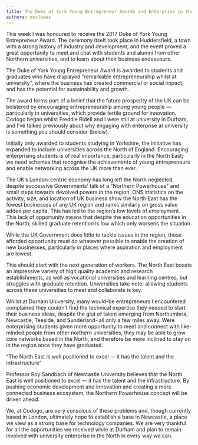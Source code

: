 ```yaml
---
title: The Duke of York Young Entrepreneur Awards and Enterprise in the North of England
authors: mcclowes
---
```


This week I was honoured to receive the 2017 Duke of York Young Entrepreneur Award. The ceremony itself took place in Huddersfield, a town with a strong history of industry and development, and the event proved a great opportunity to meet and chat with students and alumni from other Northern universities, and to learn about their business endeavours.

<!--truncate-->

The Duke of York Young Entrepreneur Award is awarded to students and graduates who have displayed “remarkable entrepreneurship whilst at university”, where the business has created commercial or social impact, and has the potential for sustainability and growth.

The award forms part of a belief that the future prosperity of the UK can be bolstered by encouraging entrepreneurship among young people — particularly in universities, which provide fertile ground for innovation. Codogo began whilst Freddie Ridell and I were still at university in Durham, and I’ve talked previously about why engaging with enterprise at university is something you should consider (below).

Initially only awarded to students studying in Yorkshire, the initiative has expanded to include universities across the North of England. Encouraging enterprising students is of real importance, particularly in the North East; we need schemes that recognise the achievements of young entrepreneurs and enable networking across the UK more than ever.

The UK’s London-centric economy has long left the North neglected, despite successive Governments’ talk of a “Northern Powerhouse” and small steps towards devolved powers in the region. ONS statistics on the activity, size, and location of UK business show the North East has the fewest businesses of any UK region and ranks similarly on gross value added per capita. This has led to the region’s low levels of employment. This lack of opportunity means that despite the education opportunities in the North, skilled graduate retention is low which only worsens the situation.

While the UK Government does little to tackle issues in the region, those afforded opportunity must do whatever possible to enable the creation of new businesses, particularly in places where aspiration and employment are lowest.

This should start with the next generation of workers. The North East boasts an impressive variety of high quality academic and research establishments, as well as vocational universities and learning centres, but struggles with graduate retention. Universities take note: allowing students across these universities to meet and collaborate is key.

Whilst at Durham University, many would-be entrepreneurs I encountered complained they couldn’t find the technical expertise they needed to start their business ideas, despite the glut of talent emerging from Northumbria, Newcastle, Teeside, and Sunderland- all only a few miles away. Were enterprising students given more opportunity to meet and connect with like-minded people from other northern universities, they may be able to grow core networks based in the North, and therefore be more inclined to stay on in the region once they have graduated.

“The North East is well positioned to excel — it has the talent and the infrastructure”

Professor Roy Sandbach of Newcastle University believes that the North East is well positioned to excel — it has the talent and the infrastructure. By pushing economic development and innovation and creating a more connected business ecosystem, the Northern Powerhouse concept will be driven ahead.

We, at Codogo, are very conscious of these problems and, though currently based in London, ultimately hope to establish a base in Newcastle, a place we view as a strong base for technology companies. We are very thankful for all the opportunities we received while at Durham and plan to remain involved with university enterprise in the North in every way we can.